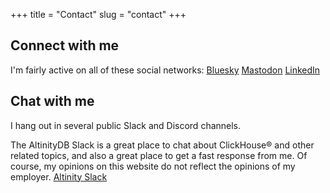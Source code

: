 +++
title = "Contact"
slug = "contact"
+++

## Connect with me
I'm fairly active on all of these social networks: 
[Bluesky](https://bsky.app/profile/joshleecreates.bsky.social)
[Mastodon](https://hachyderm.io/@joshleecreates)
[LinkedIn](https://linkedin.com/in/joshuamlee)

## Chat with me
I hang out in several public Slack and Discord channels. 

The AltinityDB Slack is a great place to chat about ClickHouse® and other related topics, and also a great place to get a fast response from me. Of course, my opinions on this website do not reflect the opinions of my employer.
[Altinity Slack](https://altinity.com/slack)
